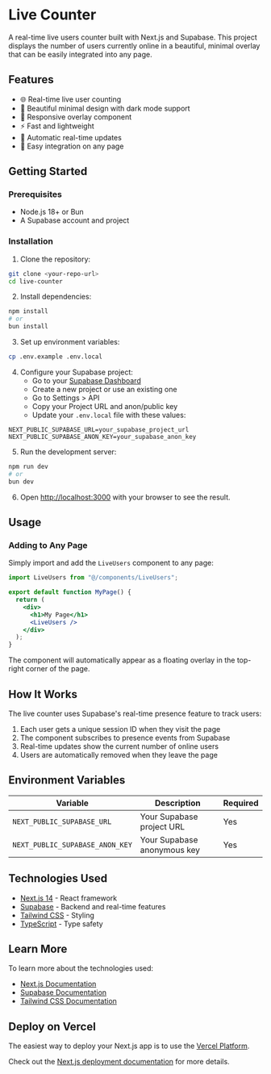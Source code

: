 # Live Counter

A real-time live users counter built with Next.js and Supabase. This project displays the number of users currently online in a beautiful, minimal overlay that can be easily integrated into any page.

## Features

- 🌐 Real-time live user counting
- 🎨 Beautiful minimal design with dark mode support
- 📱 Responsive overlay component
- ⚡ Fast and lightweight
- 🔄 Automatic real-time updates
- 🎯 Easy integration on any page

## Getting Started

### Prerequisites

- Node.js 18+ or Bun
- A Supabase account and project

### Installation

1. Clone the repository:

```bash
git clone <your-repo-url>
cd live-counter
```

2. Install dependencies:

```bash
npm install
# or
bun install
```

3. Set up environment variables:

```bash
cp .env.example .env.local
```

4. Configure your Supabase project:
   - Go to your [Supabase Dashboard](https://supabase.com/dashboard)
   - Create a new project or use an existing one
   - Go to Settings > API
   - Copy your Project URL and anon/public key
   - Update your `.env.local` file with these values:

```env
NEXT_PUBLIC_SUPABASE_URL=your_supabase_project_url
NEXT_PUBLIC_SUPABASE_ANON_KEY=your_supabase_anon_key
```

5. Run the development server:

```bash
npm run dev
# or
bun dev
```

6. Open [http://localhost:3000](http://localhost:3000) with your browser to see the result.

## Usage

### Adding to Any Page

Simply import and add the `LiveUsers` component to any page:

```jsx
import LiveUsers from "@/components/LiveUsers";

export default function MyPage() {
  return (
    <div>
      <h1>My Page</h1>
      <LiveUsers />
    </div>
  );
}
```

The component will automatically appear as a floating overlay in the top-right corner of the page.

## How It Works

The live counter uses Supabase's real-time presence feature to track users:

1. Each user gets a unique session ID when they visit the page
2. The component subscribes to presence events from Supabase
3. Real-time updates show the current number of online users
4. Users are automatically removed when they leave the page

## Environment Variables

| Variable                        | Description                 | Required |
| ------------------------------- | --------------------------- | -------- |
| `NEXT_PUBLIC_SUPABASE_URL`      | Your Supabase project URL   | Yes      |
| `NEXT_PUBLIC_SUPABASE_ANON_KEY` | Your Supabase anonymous key | Yes      |

## Technologies Used

- [Next.js 14](https://nextjs.org/) - React framework
- [Supabase](https://supabase.com/) - Backend and real-time features
- [Tailwind CSS](https://tailwindcss.com/) - Styling
- [TypeScript](https://www.typescriptlang.org/) - Type safety

## Learn More

To learn more about the technologies used:

- [Next.js Documentation](https://nextjs.org/docs)
- [Supabase Documentation](https://supabase.com/docs)
- [Tailwind CSS Documentation](https://tailwindcss.com/docs)

## Deploy on Vercel

The easiest way to deploy your Next.js app is to use the [Vercel Platform](https://vercel.com/new?utm_medium=default-template&filter=next.js&utm_source=create-next-app&utm_campaign=create-next-app-readme).

Check out the [Next.js deployment documentation](https://nextjs.org/docs/app/building-your-application/deploying) for more details.

